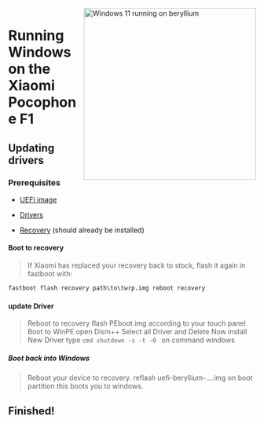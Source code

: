 <img align="right" src="https://github.com/n00b69/woaberyllium/blob/main/beryllium.png" width="350" alt="Windows 11 running on beryllium">


# Running Windows on the Xiaomi Pocophone F1

## Updating drivers

### Prerequisites

- [UEFI image](https://github.com/n00b69/woaberyllium/releases/tag/UEFI)
  
- [Drivers](https://github.com/n00b69/woaberyllium/releases/tag/Drivers)
    
- [Recovery](https://github.com/n00b69/woaberyllium/releases/download/Recoveries/twrp.img) (should already be installed)

#### Boot to recovery
> If Xiaomi has replaced your recovery back to stock, flash it again in fastboot with:
```cmd
fastboot flash recovery path\to\twrp.img reboot recovery
```

#### update Driver
> Reboot to recovery flash PEboot.img according to your touch panel
> Boot to WinPE open Dism++ Select all Driver and Delete
> Now install New Driver
> type ```cmd shutdown -s -t -0 ``` on command windows 


##### Boot back into Windows
> Reboot your device to recovery. reflash uefi-beryllium-....img on boot partition this boots you to windows.


## Finished!



















